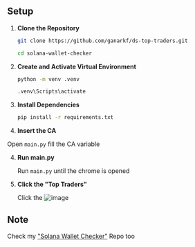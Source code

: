 ## Setup

1. **Clone the Repository**

   ```bash
   git clone https://github.com/ganarkf/ds-top-traders.git
   ```
   ```bash
   cd solana-wallet-checker
   ```

2. **Create and Activate Virtual Environment**

   ```bash
   python -m venv .venv
   ```
   ```bash
   .venv\Scripts\activate
   ```

3. **Install Dependencies**

   ```bash
   pip install -r requirements.txt
   ```

3. **Insert the CA**

  Open `main.py` fill the CA variable

4. **Run main.py**

   Run `main.py` until the chrome is opened

5. **Click the "Top Traders"**

   Click the ![image](https://github.com/user-attachments/assets/3ff03991-ba61-469b-96f2-4e15f8d5edf0)

## Note

Check my ["Solana Wallet Checker"](https://github.com/ganarkf/solana-wallet-checker) Repo too
